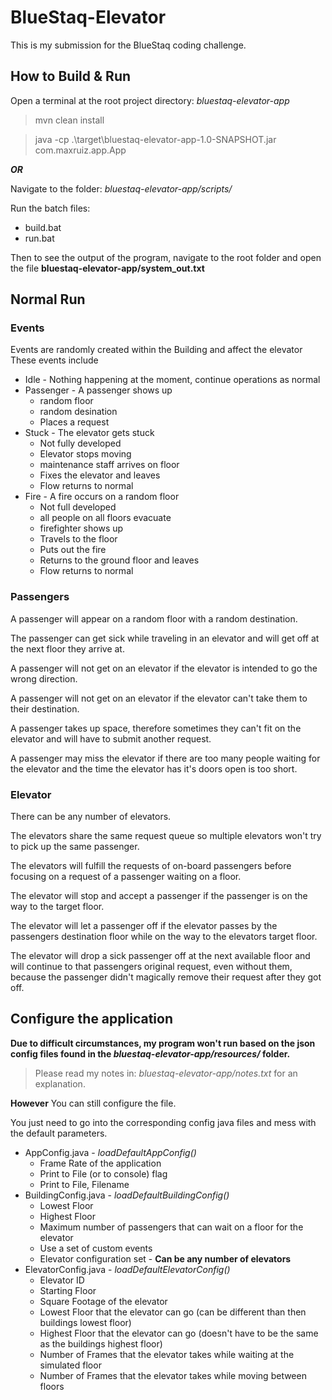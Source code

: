 # BlueStaq-Elevator
This is my submission for the BlueStaq coding challenge.

## How to Build & Run


Open a terminal at the root project directory: <i>bluestaq-elevator-app</i>
> mvn clean install

> java -cp .\target\bluestaq-elevator-app-1.0-SNAPSHOT.jar com.maxruiz.app.App 

<b><i>OR</i></b>

Navigate to the folder: <i>bluestaq-elevator-app/scripts/</i>

Run the batch files:
* build.bat
* run.bat

Then to see the output of the program,
navigate to the root folder and open
the file <b>bluestaq-elevator-app/system_out.txt</b>

## Normal Run
### Events
Events are randomly created within the Building and affect the elevator
These events include
* Idle - Nothing happening at the moment, continue operations as normal
* Passenger - A passenger shows up
  * random floor 
  * random desination
  * Places a request
* Stuck - The elevator gets stuck 
  * Not fully developed
  * Elevator stops moving
  * maintenance staff arrives on floor
  * Fixes the elevator and leaves
  * Flow returns to normal
* Fire - A fire occurs on a random floor
  * Not full developed
  * all people on all floors evacuate
  * firefighter shows up
  * Travels to the floor
  * Puts out the fire
  * Returns to the ground floor and leaves
  * Flow returns to normal

### Passengers
A passenger will appear on a random floor with a random destination.

The passenger can get sick while traveling in an elevator and will get off at the next floor
they arrive at.

A passenger will not get on an elevator if the elevator is intended to go the wrong direction.

A passenger will not get on an elevator if the elevator can't take them to their destination.

A passenger takes up space, therefore sometimes they can't fit on the elevator and will have to 
submit another request.

A passenger may miss the elevator if there are too many people waiting for the elevator and the
time the elevator has it's doors open is too short.

### Elevator
There can be any number of elevators.

The elevators share the same request queue so multiple elevators won't try to pick up the same
passenger.

The elevators will fulfill the requests of on-board passengers before focusing on a request of 
a passenger waiting on a floor.

The elevator will stop and accept a passenger if the passenger is on the way to the target floor.

The elevator will let a passenger off if the elevator passes by the passengers destination floor
while on the way to the elevators target floor.

The elevator will drop a sick passenger off at the next available floor and will continue to that
passengers original request, even without them, because the passenger didn't magically remove their
request after they got off.

## Configure the application
<b>Due to difficult circumstances, my 
program won't run based on the json
config files found in the <i>bluestaq-elevator-app/resources/</i>
folder.</b>

> Please read my notes in: <i>bluestaq-elevator-app/notes.txt</i> for an explanation.

<b>However</b> You can still configure the file.

You just need to go into the corresponding config
java files and mess with the default parameters.

* AppConfig.java - <i>loadDefaultAppConfig()</i>
  * Frame Rate of the application
  * Print to File (or to console) flag
  * Print to File, Filename
* BuildingConfig.java - <i>loadDefaultBuildingConfig()</i>
  * Lowest Floor
  * Highest Floor
  * Maximum number of passengers that can wait on a floor for the elevator
  * Use a set of custom events
  * Elevator configuration set - <b>Can be any number of elevators</b>
* ElevatorConfig.java - <i>loadDefaultElevatorConfig()</i>
  * Elevator ID
  * Starting Floor
  * Square Footage of the elevator
  * Lowest Floor that the elevator can go (can be different than then buildings lowest floor)
  * Highest Floor that the elevator can go (doesn't have to be the same as the buildings highest floor)
  * Number of Frames that the elevator takes while waiting at the simulated floor
  * Number of Frames that the elevator takes while moving between floors